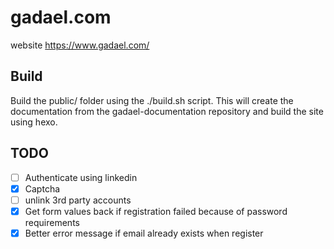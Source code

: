 # gadael.com

website https://www.gadael.com/

## Build

Build the public/ folder using the ./build.sh script. This will create the documentation from
the gadael-documentation repository and build the site using hexo.

## TODO

* [ ] Authenticate using linkedin
* [x] Captcha
* [ ] unlink 3rd party accounts
* [x] Get form values back if registration failed because of password requirements
* [x] Better error message if email already exists when register
